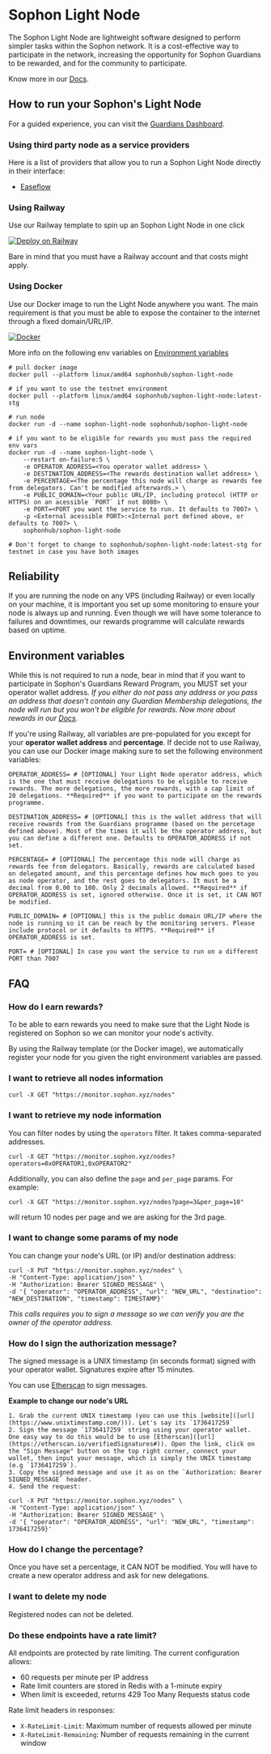 
# Sophon Light Node

The Sophon Light Node are lightweight software designed to perform simpler tasks within the Sophon network. It is a cost-effective way to participate in the network, increasing the opportunity for Sophon Guardians to be rewarded, and for the community to participate.

Know more in our [Docs](https://docs.sophon.xyz/sophon/sophon-guardians-and-nodes/sophon-nodes).

## How to run your Sophon's Light Node

For a guided experience, you can visit the [Guardians Dashboard](https://guardian.sophon.xyz).

### Using third party node as a service providers

Here is a list of providers that allow you to run a Sophon Light Node directly in their interface:
- [Easeflow](https://easeflow.io)

### Using Railway

Use our Railway template to spin up an Sophon Light Node in one click

[![Deploy on Railway](https://railway.app/button.svg)](https://railway.app/template/wEhaxi?referralCode=qB-i6S)

Bare in mind that you must have a Railway account and that costs might apply.

### Using Docker

Use our Docker image to run the Light Node anywhere you want. The main requirement is that you must be able to expose the container to the internet through a fixed domain/URL/IP.

[![Docker](https://cdn.icon-icons.com/icons2/2530/PNG/128/dockerhub_button_icon_151899.png)](https://hub.docker.com/r/sophonhub/sophon-light-node)

More info on the following env variables on [Environment variables](#environment-variables)

```
# pull docker image
docker pull --platform linux/amd64 sophonhub/sophon-light-node

# if you want to use the testnet environment
docker pull --platform linux/amd64 sophonhub/sophon-light-node:latest-stg

# run node
docker run -d --name sophon-light-node sophonhub/sophon-light-node

# if you want to be eligible for rewards you must pass the required env vars
docker run -d --name sophon-light-node \
    --restart on-failure:5 \
    -e OPERATOR_ADDRESS=<You operator wallet address> \
    -e DESTINATION_ADDRESS=<The rewards destination wallet address> \
    -e PERCENTAGE=<The percentage this node will charge as rewards fee from delegators. Can't be modified afterwards.> \
    -e PUBLIC_DOMAIN=<Your public URL/IP, including protocol (HTTP or HTTPS) on an acessible `PORT` if not 8080> \
    -e PORT=<PORT you want the service to run. It defaults to 7007> \
    -p <External acessible PORT>:<Internal port defined above, or defaults to 7007> \
    sophonhub/sophon-light-node

# Don't forget to change to sophonhub/sophon-light-node:latest-stg for testnet in case you have both images
```

## Reliability
If you are running the node on any VPS (including Railway) or even locally on your machine, it is important you set up some monitoring to ensure your node is always up and running. Even though we will have some tolerance to failures and downtimes, our rewards programme will calculate rewards based on uptime.

## Environment variables

While this is not required to run a node, bear in mind that if you want to participate in Sophon's Guardians Reward Program, you MUST set your operator wallet address. *If you either do not pass any address or you pass an address that doesn't contain any Guardian Membership delegations, the node will run but you won't be eligible for rewards. Now more about rewards in our [Docs](https://docs.sophon.xyz/sophon/sophon-guardians-and-nodes/node-rewards).*

If you're using Railway, all variables are pre-populated for you except for your **operator wallet address** and **percentage**. 
If decide not to use Railway, you can use our Docker image making sure to set the following environment variables:
```
OPERATOR_ADDRESS= # [OPTIONAL] Your Light Node operator address, which is the one that must receive delegations to be eligible to receive rewards. The more delegations, the more rewards, with a cap limit of 20 delegations. **Required** if you want to participate on the rewards programme.

DESTINATION_ADDRESS= # [OPTIONAL] this is the wallet address that will receive rewards from the Guardians programme (based on the percetage defined above). Most of the times it will be the operator address, but you can define a different one. Defaults to OPERATOR_ADDRESS if not set.

PERCENTAGE= # [OPTIONAL] The percentage this node will charge as rewards fee from delegators. Basically, rewards are calculated based on delegated amount, and this percentage defines how much goes to you as node operator, and the rest goes to delegators. It must be a decimal from 0.00 to 100. Only 2 decimals allowed. **Required** if OPERATOR_ADDRESS is set, ignored otherwise. Once it is set, it CAN NOT be modified.

PUBLIC_DOMAIN= # [OPTIONAL] this is the public domain URL/IP where the node is running so it can be reach by the monitoring servers. Please include protocol or it defaults to HTTPS. **Required** if OPERATOR_ADDRESS is set.

PORT= # [OPTIONAL] In case you want the service to run on a different PORT than 7007
```

## FAQ

### How do I earn rewards?
To be able to earn rewards you need to make sure that the Light Node is registered on Sophon so we can monitor your node's activity.

By using the Railway template (or the Docker image), we automatically register your node for you given the right environment variables are passed.

### I want to retrieve all nodes information
```
curl -X GET "https://monitor.sophon.xyz/nodes"
```

### I want to retrieve my node information
You can filter nodes by using the `operators` filter. It takes comma-separated addresses.
```
curl -X GET "https://monitor.sophon.xyz/nodes?operators=0xOPERATOR1,0xOPERATOR2"
```
Additionally, you can also define the `page` and `per_page` params. For example:
```
curl -X GET "https://monitor.sophon.xyz/nodes?page=3&per_page=10"
```
will return 10 nodes per page and we are asking for the 3rd page.

### I want to change some params of my node
You can change your node's URL (or IP) and/or destination address: 
```
curl -X PUT "https://monitor.sophon.xyz/nodes" \
-H "Content-Type: application/json" \
-H "Authorization: Bearer SIGNED_MESSAGE" \
-d '{ "operator": "OPERATOR_ADDRESS", "url": "NEW_URL", "destination": "NEW_DESTINATION", "timestamp": TIMESTAMP}'
```
*This calls requires you to sign a message so we can verify you are the owner of the operator address.*

### How do I sign the authorization message?
The signed message is a UNIX timestamp (in seconds format) signed with your operator wallet. Signatures expire after 15 minutes.

You can use [Etherscan](https://etherscan.io/verifiedSignatures#) to sign messages.

**Example to change our node's URL**

    1. Grab the current UNIX timestamp (you can use this [website]([url](https://www.unixtimestamp.com/))). Let's say its `1736417259`
    2. Sign the message `1736417259` string using your operator wallet. One easy way to do this would be to use [Etherscan]([url](https://etherscan.io/verifiedSignatures#)). Open the link, click on the "Sign Message" button on the top right corner, connect your wallet, then input your message, which is simply the UNIX timestamp (e.g `1736417259`).
    3. Copy the signed message and use it as on the `Authorization: Bearer SIGNED_MESSAGE` header.
    4. Send the request:
    
    curl -X PUT "https://monitor.sophon.xyz/nodes" \
    -H "Content-Type: application/json" \
    -H "Authorization: Bearer SIGNED_MESSAGE" \
    -d '{ "operator": "OPERATOR_ADDRESS", "url": "NEW_URL", "timestamp": 1736417259}'
    
### How do I change the percentage?
Once you have set a percentage, it CAN NOT be modified.
You will have to create a new operator address and ask for new delegations.

### I want to delete my node
Registered nodes can not be deleted.

### Do these endpoints have a rate limit?
All endpoints are protected by rate limiting. The current configuration allows:

- 60 requests per minute per IP address
- Rate limit counters are stored in Redis with a 1-minute expiry
- When limit is exceeded, returns 429 Too Many Requests status code
  
Rate limit headers in responses:
- `X-RateLimit-Limit`: Maximum number of requests allowed per minute
- `X-RateLimit-Remaining`: Number of requests remaining in the current window

